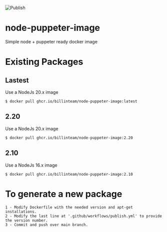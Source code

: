 ![Publish](https://github.com/francisco-sanchez-molina-org/node-puppeter-image/workflows/Publish/badge.svg)

# node-puppeter-image
Simple node + puppeter ready docker image

# Existing Packages
## Lastest
Use a NodeJs 20.x image
```
$ docker pull ghcr.io/billinteam/node-puppeter-image:latest
````

## 2.20
Use a NodeJs 20.x image
```
$ docker pull ghcr.io/billinteam/node-puppeter-image:2.20
````


## 2.10
Use a NodeJs 16.x image
```
$ docker pull ghcr.io/billinteam/node-puppeter-image:2.10
````

# To generate a new package
    1 - Modify Dockerfile with the needed version and apt-get installations.
    2 - Modify the last line at '.github/workflows/publish.yml' to provide the version number.
    3 - Commit and push over main branch.
